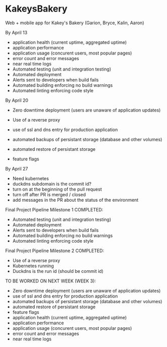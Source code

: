 # KakeysBakery
Web + mobile app for Kakey's Bakery (Garion, Bryce, Kalin, Aaron)

By April 13
* application health (current uptime, aggregated uptime)
* application performance
* application usage (concurent users, most popular pages)
* error count and error messages
* near real time logs
* Automated testing (unit and integration testing)
* Automated deployment
* Alerts sent to developers when build fails
* Automated building enforcing no build warnings
* Automated linting enforcing code style


By April 20
* Zero downtime deployment (users are unaware of application updates)
* Use of a reverse proxy
* use of ssl and dns entry for production application

* automated backups of persistant storage (database and other volumes)
* automated restore of persistant storage
* feature flags


By April 27
* Need kubernetes
* duckdns subdomain is the commit id?
* turn on at the beginning of the pull request
* turn off after PR is merged / closed
* add messages in the PR about the status of the environment


Final Project Pipeline Milestone 1
COMPLETED:
* Automated testing (unit and integration testing)
* Automated deployment
* Alerts sent to developers when build fails
* Automated building enforcing no build warnings
* Automated linting enforcing code style

Final Project Pipeline Milestone 2
COMPLETED:
* Use of a reverse proxy
* Kubernetes running
* Duckdns is the run id (should be commit id)



TO BE WORKED ON NEXT WEEK (WEEK 3):
* Zero downtime deployment (users are unaware of application updates)
* use of ssl and dns entry for production application
* automated backups of persistant storage (database and other volumes)
* automated restore of persistant storage
* feature flags
* application health (current uptime, aggregated uptime)
* application performance
* application usage (concurent users, most popular pages)
* error count and error messages
* near real time logs